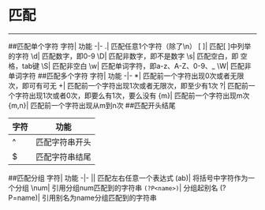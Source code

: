 # 匹配
---
##匹配单个字符
字符|	功能
-|-
.|	匹配任意1个字符（除了\n）
[ ]|	匹配[ ]中列举的字符
\d|	匹配数字，即0-9
\D|	匹配非数字，即不是数字
\s|	匹配空白，即 空格，tab键
\S|	匹配非空白
\w|	匹配单词字符，即a-z、A-Z、0-9、_
\W|	匹配非单词字符
##匹配多个字符
字符|	功能
-|-
*|	匹配前一个字符出现0次或者无限次，即可有可无
+|	匹配前一个字符出现1次或者无限次，即至少有1次
?|	匹配前一个字符出现1次或者0次，即要么有1次，要么没有
{m}|	匹配前一个字符出现m次
{m,n}|	匹配前一个字符出现从m到n次
##匹配开头结尾

字符|	功能
-|-
^|	匹配字符串开头
$|	匹配字符串结尾

##匹配分组
字符|	功能
-|-
\||	匹配左右任意一个表达式
(ab)|	将括号中字符作为一个分组
\num|	引用分组num匹配到的字符串
`(?P<name>)`|	分组起别名
(?P=name)|	引用别名为name分组匹配到的字符串
